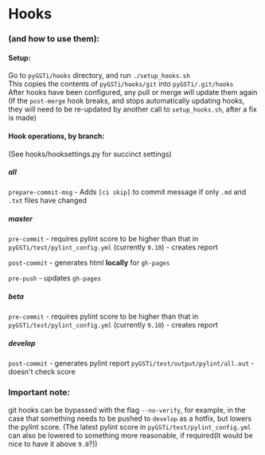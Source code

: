 # Hooks 
### (and how to use them):

#### Setup:  

Go to `pyGSTi/hooks` directory, and run `./setup_hooks.sh`  
This copies the contents of `pyGSTi/hooks/git` into `pyGSTi/.git/hooks`  
After hooks have been configured, any pull or merge will update them again  
(If the `post-merge` hook breaks, and stops automatically updating hooks, they will need to be re-updated by another call to `setup_hooks.sh`, after a fix is made)

#### Hook operations, by branch:
(See hooks/hooksettings.py for succinct settings)

##### all

`prepare-commit-msg` - Adds `[ci skip]` to commit message if only `.md` and `.txt` files have changed

##### master

`pre-commit`   -  requires pylint score to be higher than that in `pyGSTi/test/pylint_config.yml` (currently `9.10`) - creates report

`post-commit`  -  generates html **locally** for `gh-pages`

`pre-push`     -  updates `gh-pages`

##### beta

`pre-commit`   -  requires pylint score to be higher than that in `pyGSTi/test/pylint_config.yml` (currently `9.10`) - creates report

##### develop

`post-commit`  -  generates pylint report `pyGSTi/test/output/pylint/all.out` - doesn't check score

### Important note:

git hooks can be bypassed with the flag `--no-verify`, for example, in the case that something needs to be pushed to `develop` as a hotfix, but lowers the pylint score. (The latest pylint score in `pyGSTi/test/pylint_config.yml` can also be lowered to something more reasonable, if required(It would be nice to have it above `9.0`?))
